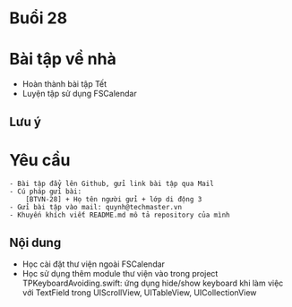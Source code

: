 
# Buổi 28

# Bài tập về nhà
- Hoàn thành bài tập Tết
- Luyện tập sử dụng FSCalendar

## Lưu ý

# Yêu cầu
    - Bài tập đẩy lên Github, gửi link bài tập qua Mail
    - Cú pháp gửi bài:
        [BTVN-28] + Họ tên người gửi + lớp di động 3
    - Gửi bài tập vào mail: quynh@techmaster.vn
    - Khuyến khích viết README.md mô tả repository của mình

## Nội dung
- Học cài đặt thư viện ngoài FSCalendar
- Học sử dụng thêm module thư viện vào trong project TPKeyboardAvoiding.swift: ứng dụng hide/show keyboard khi làm việc với TextField trong UIScrollView, UITableView, UICollectionView



